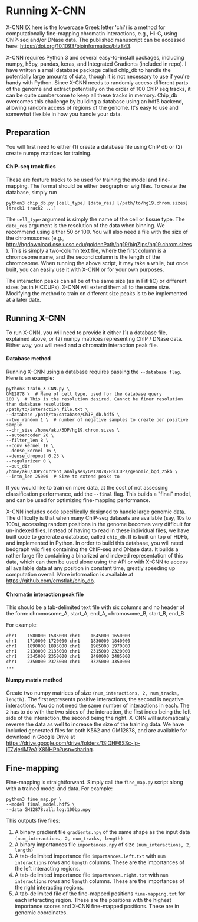 # Running X-CNN

X-CNN (X here is the lowercase Greek letter 'chi') is a method for computationally fine-mapping chromatin interactions, e.g., Hi-C, using ChIP-seq and/or DNase data. The published manuscript can be accessed here: https://doi.org/10.1093/bioinformatics/btz843.

X-CNN requires Python 3 and several easy-to-install packages, including numpy, h5py, pandas, keras, and Integrated Gradients (included in repo). I have written a small database package called chip_db to handle the potentially large amounts of data, though it is not necessary to use if you're handy with Python. Since X-CNN needs to randomly access different parts of the genome and extract potentially on the order of 100 ChIP seq tracks, it can be quite cumbersome to keep all these tracks in memory. Chip_db overcomes this challenge by building a database using an hdf5 backend, allowing random access of regions of the genome. It's easy to use and somewhat flexible in how you handle your data. 

## Preparation

You will first need to either (1) create a database file using ChIP db or (2) create numpy matrices for training.

#### ChIP-seq track files
These are feature tracks to be used for training the model and fine-mapping. The format should be either bedgraph or wig files. To create the database, simply run

`python3 chip_db.py [cell_type] [data_res] [/path/to/hg19.chrom.sizes] [track1 track2 ...]`

The `cell_type` argument is simply the name of the cell or tissue type. The `data_res` argument is the resolution of the data when binning. We recommend using either 50 or 100. You will also need a file with the size of the chromosomes (e.g., http://hgdownload.cse.ucsc.edu/goldenPath/hg19/bigZips/hg19.chrom.sizes). This is simply a two-column text file, where the first column is a chromosome name, and the second column is the length of the chromosome. When running the above script, it may take a while, but once built, you can easily use it with X-CNN or for your own purposes.

The interaction peaks can all be of the same size (as in FitHiC) or different sizes (as in HiCCUPs). X-CNN will extend them all to the same size. Modifying the method to train on different size peaks is to be implemented at a later date.

## Running X-CNN

To run X-CNN, you will need to provide it either (1) a database file, explained above, or (2) numpy matrices representing ChIP / DNase data. Either way, you will need and a chromatin interaction peak file.

#### Database method

Running X-CNN using a database requires passing the `--database flag`. Here is an example:

```
python3 train_X-CNN.py \
GM12878 \  # Name of cell type, used for the database query
100 \  # This is the resolution desired. Cannot be finer resolution than database resolution
/path/to/interaction_file.txt \
--database /path/to/database/ChIP_db.hdf5 \
--two_random 1 \  # number of negative samples to create per positive sample
--chr_size /home/aku/3DP/hg19.chrom.sizes \
--autoencoder 26 \
--filter_len 8 \
--conv_kernel 16 \
--dense_kernel 16 \
--dense_dropout 0.25 \
--regularizer 0 \
--out_dir /home/aku/3DP/current_analyses/GM12878/HiCCUPs/genomic_bgd_25kb \
--intn_len 25000  # Size to extend peaks to
```

If you would like to train on more data, at the cost of not assessing classification performance, add the `--final` flag. This builds a "final" model, and can be used for optimizing fine-mapping performance.

X-CNN includes code specifically designed to handle large genomic data. The difficulty is that when many ChIP-seq datasets are available (say, 10s to 100s), accessing random positions in the genome becomes very difficult for un-indexed files. Instead of having to read in these individual files, we have built code to generate a database, called `chip_db`. It is built on top of HDF5, and implemented in Python. In order to build this database, you will need bedgraph wig files containing the ChIP-seq and DNase data. It builds a rather large file containing a binarized and indexed representation of this data, which can then be used alone using the API or with X-CNN to access all available data at any position in constant time, greatly speeding up computation overall. More information is available at https://github.com/ernstlab/chip_db.

#### Chromatin interaction peak file
This should be a tab-delimited text file with six columns and no header of the form: 
chromosome_A, start_A, end_A, chromosome_B, start_B, end_B

For example:

```
chr1    1580000 1585000 chr1    1645000 1650000
chr1    1710000 1720000 chr1    1830000 1840000
chr1    1890000 1895000 chr1    1965000 1970000
chr1    2130000 2135000 chr1    2315000 2320000
chr1    2345000 2350000 chr1    2480000 2485000
chr1    2350000 2375000 chr1    3325000 3350000
...
```

#### Numpy matrix method

Create two numpy matrices of size `(num_interactions, 2, num_tracks, length)`. The first represents positive interactions, the second is negative interactions. You do not need the same number of interactions in each. The `2` has to do with the two sides of the interaction, the first index being the left side of the interaction, the second being the right. X-CNN will automatically reverse the data as well to increase the size of the training data. We have included generated files for both K562 and GM12878, and are available for download in Google Drive at https://drive.google.com/drive/folders/1SlQHF6SSc-lp-jT7yjeriM7eAjX8NHPb?usp=sharing.

## Fine-mapping

Fine-mapping is straightforward. Simply call the `fine_map.py` script along with a trained model and data. For example:

```
python3 fine_map.py \
--model final_model.hdf5 \
--data GM12878:all:log:100bp.npy
```

This outputs five files:
1. A binary gradient file `gradients.npy` of the same shape as the input data `(num_interactions, 2, num_tracks, length)`
2. A binary importances file `importances.npy` of size `(num_interactions, 2, length)`
3. A tab-delimited importance file `importances.left.txt` with `num interactions` rows and `length` columns. These are the importances of the left interacting regions.
4. A tab-delimited importance file `importances.right.txt` with `num interactions` rows and `length` columns. These are the importances of the right interacting regions.
5. A tab-delimited file of the fine-mapped positions `fine-mapping.txt` for each interacting region. These are the positions with the highest importance scores and X-CNN fine-mapped positions. These are in genomic coordinates.
